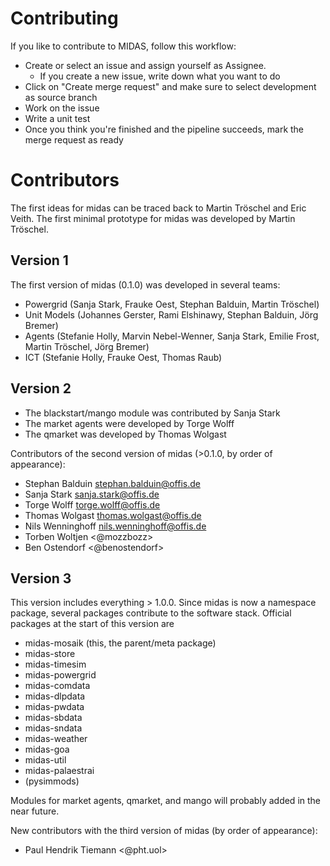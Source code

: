 # Contributing

If you like to contribute to MIDAS, follow this workflow:

* Create or select an issue and assign yourself as Assignee.
  * If you create a new issue, write down what you want to do
* Click on "Create merge request" and make sure to select development as source
  branch
* Work on the issue
* Write a unit test
* Once you think you're finished and the pipeline succeeds, mark the merge
  request as ready

# Contributors

The first ideas for midas can be traced back to Martin Tröschel and Eric Veith. 
The first minimal prototype for midas was developed by Martin Tröschel.

## Version 1

The first version of midas (0.1.0) was developed in several teams:

* Powergrid (Sanja Stark, Frauke Oest, Stephan Balduin, Martin 
  Tröschel)
* Unit Models (Johannes Gerster, Rami Elshinawy, Stephan Balduin,
  Jörg Bremer)
* Agents (Stefanie Holly, Marvin Nebel-Wenner, Sanja Stark,
  Emilie Frost, Martin Tröschel, Jörg Bremer)
* ICT (Stefanie Holly, Frauke Oest, Thomas Raub)

## Version 2

* The blackstart/mango module was contributed by Sanja Stark
* The market agents were developed by Torge Wolff
* The qmarket was developed by Thomas Wolgast

Contributors of the second version of midas (>0.1.0, by order 
of appearance):

- Stephan Balduin <stephan.balduin@offis.de>
- Sanja Stark <sanja.stark@offis.de>
- Torge Wolff <torge.wolff@offis.de>
- Thomas Wolgast <thomas.wolgast@offis.de>
- Nils Wenninghoff <nils.wenninghoff@offis.de>
- Torben Woltjen <@mozzbozz>
- Ben Ostendorf <@benostendorf>

## Version 3

This version includes everything > 1.0.0. 
Since midas is now a namespace package, several packages contribute to the software stack.
Official packages at the start of this version are

- midas-mosaik (this, the parent/meta package)
- midas-store
- midas-timesim
- midas-powergrid
- midas-comdata
- midas-dlpdata
- midas-pwdata
- midas-sbdata
- midas-sndata
- midas-weather
- midas-goa
- midas-util
- midas-palaestrai
- (pysimmods)

Modules for market agents, qmarket, and mango will probably added in the near future.

New contributors with the third version of midas (by order of appearance):

- Paul Hendrik Tiemann <@pht.uol>